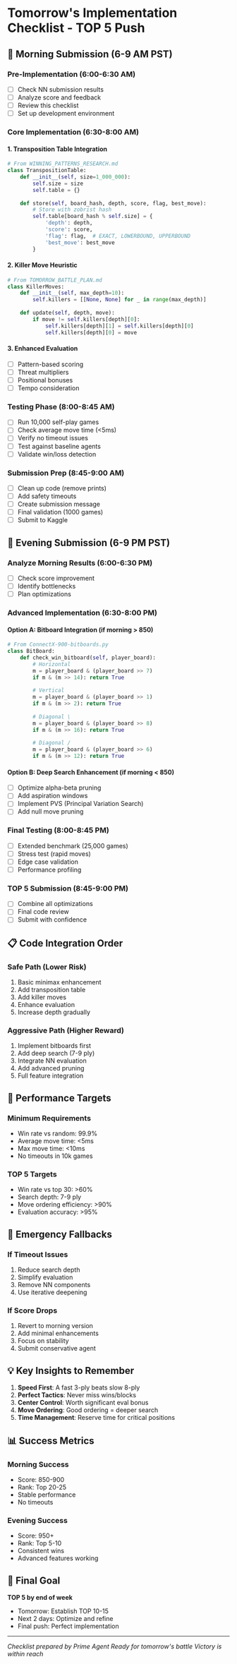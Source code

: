 # Tomorrow's Implementation Checklist - TOP 5 Push

## 🌅 Morning Submission (6-9 AM PST)

### Pre-Implementation (6:00-6:30 AM)
- [ ] Check NN submission results
- [ ] Analyze score and feedback
- [ ] Review this checklist
- [ ] Set up development environment

### Core Implementation (6:30-8:00 AM)

#### 1. Transposition Table Integration
```python
# From WINNING_PATTERNS_RESEARCH.md
class TranspositionTable:
    def __init__(self, size=1_000_000):
        self.size = size
        self.table = {}
        
    def store(self, board_hash, depth, score, flag, best_move):
        # Store with zobrist hash
        self.table[board_hash % self.size] = {
            'depth': depth,
            'score': score,
            'flag': flag,  # EXACT, LOWERBOUND, UPPERBOUND
            'best_move': best_move
        }
```

#### 2. Killer Move Heuristic
```python
# From TOMORROW_BATTLE_PLAN.md
class KillerMoves:
    def __init__(self, max_depth=10):
        self.killers = [[None, None] for _ in range(max_depth)]
        
    def update(self, depth, move):
        if move != self.killers[depth][0]:
            self.killers[depth][1] = self.killers[depth][0]
            self.killers[depth][0] = move
```

#### 3. Enhanced Evaluation
- [ ] Pattern-based scoring
- [ ] Threat multipliers
- [ ] Positional bonuses
- [ ] Tempo consideration

### Testing Phase (8:00-8:45 AM)
- [ ] Run 10,000 self-play games
- [ ] Check average move time (<5ms)
- [ ] Verify no timeout issues
- [ ] Test against baseline agents
- [ ] Validate win/loss detection

### Submission Prep (8:45-9:00 AM)
- [ ] Clean up code (remove prints)
- [ ] Add safety timeouts
- [ ] Create submission message
- [ ] Final validation (1000 games)
- [ ] Submit to Kaggle

## 🌆 Evening Submission (6-9 PM PST)

### Analyze Morning Results (6:00-6:30 PM)
- [ ] Check score improvement
- [ ] Identify bottlenecks
- [ ] Plan optimizations

### Advanced Implementation (6:30-8:00 PM)

#### Option A: Bitboard Integration (if morning > 850)
```python
# From ConnectX-900-bitboards.py
class BitBoard:
    def check_win_bitboard(self, player_board):
        # Horizontal
        m = player_board & (player_board >> 7)
        if m & (m >> 14): return True
        
        # Vertical  
        m = player_board & (player_board >> 1)
        if m & (m >> 2): return True
        
        # Diagonal \
        m = player_board & (player_board >> 8)
        if m & (m >> 16): return True
        
        # Diagonal /
        m = player_board & (player_board >> 6)
        if m & (m >> 12): return True
```

#### Option B: Deep Search Enhancement (if morning < 850)
- [ ] Optimize alpha-beta pruning
- [ ] Add aspiration windows
- [ ] Implement PVS (Principal Variation Search)
- [ ] Add null move pruning

### Final Testing (8:00-8:45 PM)
- [ ] Extended benchmark (25,000 games)
- [ ] Stress test (rapid moves)
- [ ] Edge case validation
- [ ] Performance profiling

### TOP 5 Submission (8:45-9:00 PM)
- [ ] Combine all optimizations
- [ ] Final code review
- [ ] Submit with confidence

## 📋 Code Integration Order

### Safe Path (Lower Risk)
1. Basic minimax enhancement
2. Add transposition table
3. Add killer moves
4. Enhance evaluation
5. Increase depth gradually

### Aggressive Path (Higher Reward)
1. Implement bitboards first
2. Add deep search (7-9 ply)
3. Integrate NN evaluation
4. Add advanced pruning
5. Full feature integration

## 🔧 Performance Targets

### Minimum Requirements
- Win rate vs random: 99.9%
- Average move time: <5ms
- Max move time: <10ms
- No timeouts in 10k games

### TOP 5 Targets
- Win rate vs top 30: >60%
- Search depth: 7-9 ply
- Move ordering efficiency: >90%
- Evaluation accuracy: >95%

## 🚨 Emergency Fallbacks

### If Timeout Issues
1. Reduce search depth
2. Simplify evaluation
3. Remove NN components
4. Use iterative deepening

### If Score Drops
1. Revert to morning version
2. Add minimal enhancements
3. Focus on stability
4. Submit conservative agent

## 💡 Key Insights to Remember

1. **Speed First**: A fast 3-ply beats slow 8-ply
2. **Perfect Tactics**: Never miss wins/blocks
3. **Center Control**: Worth significant eval bonus
4. **Move Ordering**: Good ordering = deeper search
5. **Time Management**: Reserve time for critical positions

## 📊 Success Metrics

### Morning Success
- Score: 850-900
- Rank: Top 20-25
- Stable performance
- No timeouts

### Evening Success  
- Score: 950+
- Rank: Top 5-10
- Consistent wins
- Advanced features working

## 🎯 Final Goal

**TOP 5 by end of week**
- Tomorrow: Establish TOP 10-15
- Next 2 days: Optimize and refine
- Final push: Perfect implementation

---

*Checklist prepared by Prime Agent*
*Ready for tomorrow's battle*
*Victory is within reach*